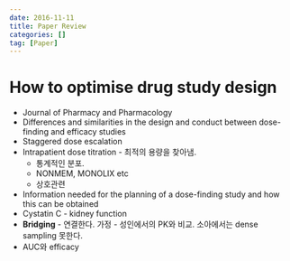 ```yaml
---
date: 2016-11-11
title: Paper Review
categories: []
tag: [Paper]
---
```


# How to optimise drug study design 

- Journal of Pharmacy and Pharmacology
- Differences and similarities in the design and conduct between dose-finding and efficacy studies
- Staggered dose escalation
- Intrapatient dose titration - 최적의 용량을 찾아냄.
    - 통계적인 분포.
    - NONMEM, MONOLIX etc
    - 상호관련
- Information needed for the planning of a dose-finding study and how this can be obtained
- Cystatin C - kidney function
- **Bridging** - 연결한다. 가정 - 성인에서의 PK와 비교. 소아에서는 dense sampling 못한다.
- AUC와 efficacy

